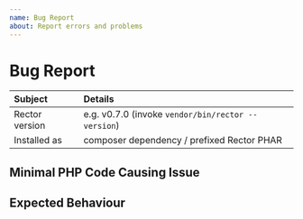 ```yaml
---
name: Bug Report
about: Report errors and problems
---
```


# Bug Report

<!-- First, thank you for reporting a bug. That takes time and we appreciate that! -->

| Subject        | Details                                                         |
| :------------- | :---------------------------------------------------------------|
| Rector version | e.g. v0.7.0 (invoke `vendor/bin/rector --version`)              |
| Installed as   | composer dependency / prefixed Rector PHAR                      |

<!-- Please describe your problem here. -->

## Minimal PHP Code Causing Issue

<!-- Try to reproduce the issue using https://getrector.org/demo/ and post the URL here. -->

## Expected Behaviour

<!-- Was the change done incorrectly? Or should Rector skip it? -->
